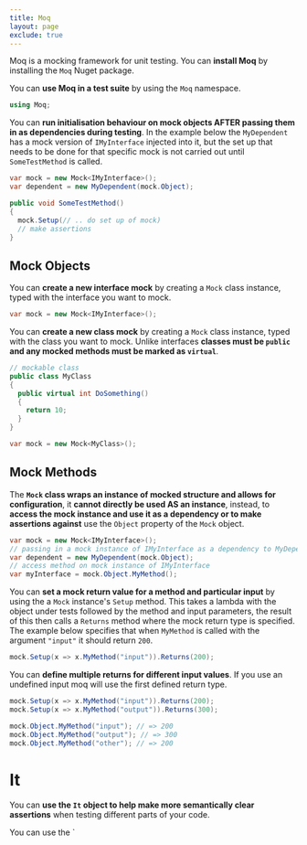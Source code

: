 ```yaml
---
title: Moq
layout: page
exclude: true
---
```


Moq is a mocking framework for unit testing. You can **install Moq** by installing the `Moq` Nuget package.

You can **use Moq in a test suite** by using the `Moq` namespace.
```csharp
using Moq;
```

You can **run initialisation behaviour on mock objects AFTER passing them in as dependencies during testing**. In the example below the `MyDependent` has a mock version of `IMyInterface` injected into it, but the set up that needs to be done for that specific mock is not carried out until `SomeTestMethod` is called.
```csharp
var mock = new Mock<IMyInterface>();
var dependent = new MyDependent(mock.Object);

public void SomeTestMethod()
{
  mock.Setup(// .. do set up of mock)
  // make assertions
}
```

## Mock Objects

You can **create a new interface mock** by creating a `Mock` class instance, typed with the interface you want to mock.
```csharp
var mock = new Mock<IMyInterface>();
```

You can **create a new class mock** by creating a `Mock` class instance, typed with the class you want to mock. Unlike interfaces **classes must be `public` and any mocked methods must be marked as `virtual`**.
```csharp
// mockable class
public class MyClass
{
  public virtual int DoSomething()
  {
    return 10;
  }
}

var mock = new Mock<MyClass>();
```

## Mock Methods

The **`Mock` class wraps an instance of mocked structure and allows for configuration**, it **cannot directly be used AS an instance**, instead, to **access the mock instance and use it as a dependency or to make assertions against** use the `Object` property of the `Mock` object.
```csharp
var mock = new Mock<IMyInterface>();
// passing in a mock instance of IMyInterface as a dependency to MyDependent
var dependent = new MyDependent(mock.Object);
// access method on mock instance of IMyInterface
var myInterface = mock.Object.MyMethod();
```

You can **set a mock return value for a method and particular input** by using the a `Mock` instance's `Setup` method. This takes a lambda with the object under tests followed by the method and input parameters, the result of this then calls a `Returns` method where the mock return type is specified. The example below specifies that when `MyMethod` is called with the argument `"input"` it should return `200`.
```csharp
mock.Setup(x => x.MyMethod("input")).Returns(200);
```

You can **define multiple returns for different input values**. If you use an undefined input moq will use the first defined return type.
```csharp
mock.Setup(x => x.MyMethod("input")).Returns(200);
mock.Setup(x => x.MyMethod("output")).Returns(300);

mock.Object.MyMethod("input"); // => 200
mock.Object.MyMethod("output"); // => 300
mock.Object.MyMethod("other"); // => 200
```

# It

You can **use the `It` object to help make more semantically clear assertions** when testing different parts of your code.

You can use the `
<!--stackedit_data:
eyJoaXN0b3J5IjpbLTY1Nzc4ODcyOSwtMzE1Mzk1OTQ2LDE5Nj
MwNTkyMDAsNjU5MjY1NDM0LC0xNTk4MjMzNzY3LC01MjY2Mzcy
MCwtMjAyNTI2NzQ2MV19
-->